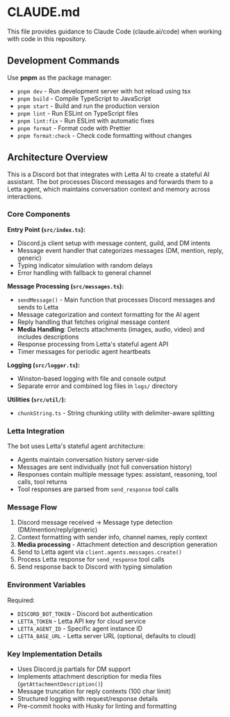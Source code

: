 # CLAUDE.md

This file provides guidance to Claude Code (claude.ai/code) when working with code in this repository.

## Development Commands

Use **pnpm** as the package manager:

- `pnpm dev` - Run development server with hot reload using tsx
- `pnpm build` - Compile TypeScript to JavaScript 
- `pnpm start` - Build and run the production version
- `pnpm lint` - Run ESLint on TypeScript files
- `pnpm lint:fix` - Run ESLint with automatic fixes
- `pnpm format` - Format code with Prettier
- `pnpm format:check` - Check code formatting without changes

## Architecture Overview

This is a Discord bot that integrates with Letta AI to create a stateful AI assistant. The bot processes Discord messages and forwards them to a Letta agent, which maintains conversation context and memory across interactions.

### Core Components

**Entry Point (`src/index.ts`):**
- Discord.js client setup with message content, guild, and DM intents
- Message event handler that categorizes messages (DM, mention, reply, generic)
- Typing indicator simulation with random delays
- Error handling with fallback to general channel

**Message Processing (`src/messages.ts`):**  
- `sendMessage()` - Main function that processes Discord messages and sends to Letta
- Message categorization and context formatting for the AI agent
- Reply handling that fetches original message content
- **Media Handling**: Detects attachments (images, audio, video) and includes descriptions
- Response processing from Letta's stateful agent API
- Timer messages for periodic agent heartbeats

**Logging (`src/logger.ts`):**
- Winston-based logging with file and console output
- Separate error and combined log files in `logs/` directory

**Utilities (`src/util/`):**
- `chunkString.ts` - String chunking utility with delimiter-aware splitting

### Letta Integration

The bot uses Letta's stateful agent architecture:
- Agents maintain conversation history server-side
- Messages are sent individually (not full conversation history)
- Responses contain multiple message types: assistant, reasoning, tool calls, tool returns
- Tool responses are parsed from `send_response` tool calls

### Message Flow

1. Discord message received → Message type detection (DM/mention/reply/generic)
2. Context formatting with sender info, channel names, reply context
3. **Media processing** - Attachment detection and description generation
4. Send to Letta agent via `client.agents.messages.create()`
5. Process Letta response for `send_response` tool calls  
6. Send response back to Discord with typing simulation

### Environment Variables

Required:
- `DISCORD_BOT_TOKEN` - Discord bot authentication
- `LETTA_TOKEN` - Letta API key for cloud service  
- `LETTA_AGENT_ID` - Specific agent instance ID
- `LETTA_BASE_URL` - Letta server URL (optional, defaults to cloud)

### Key Implementation Details

- Uses Discord.js partials for DM support
- Implements attachment description for media files (`getAttachmentDescription()`)
- Message truncation for reply contexts (100 char limit)
- Structured logging with request/response details
- Pre-commit hooks with Husky for linting and formatting